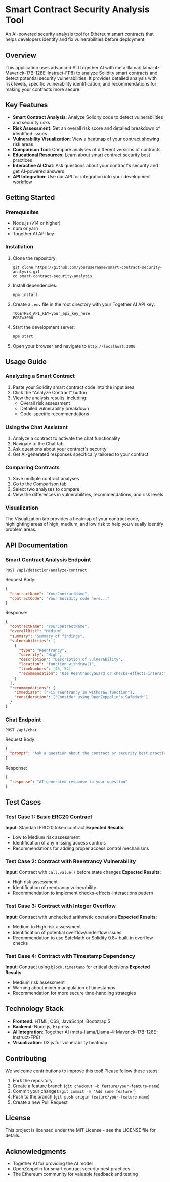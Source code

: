 # Smart Contract Security Analysis Tool

An AI-powered security analysis tool for Ethereum smart contracts that helps developers identify and fix vulnerabilities before deployment.

## Overview

This application uses advanced AI (Together AI with meta-llama/Llama-4-Maverick-17B-128E-Instruct-FP8) to analyze Solidity smart contracts and detect potential security vulnerabilities. It provides detailed analysis with risk levels, specific vulnerability identification, and recommendations for making your contracts more secure.

## Key Features

- **Smart Contract Analysis**: Analyze Solidity code to detect vulnerabilities and security risks
- **Risk Assessment**: Get an overall risk score and detailed breakdown of identified issues
- **Vulnerability Visualization**: View a heatmap of your contract showing risk areas
- **Comparison Tool**: Compare analyses of different versions of contracts
- **Educational Resources**: Learn about smart contract security best practices
- **Interactive AI Chat**: Ask questions about your contract's security and get AI-powered answers
- **API Integration**: Use our API for integration into your development workflow

## Getting Started

### Prerequisites

- Node.js (v14 or higher)
- npm or yarn
- Together AI API key

### Installation

1. Clone the repository:
   ```
   git clone https://github.com/yourusername/smart-contract-security-analysis.git
   cd smart-contract-security-analysis
   ```

2. Install dependencies:
   ```
   npm install
   ```

3. Create a `.env` file in the root directory with your Together AI API key:
   ```
   TOGETHER_API_KEY=your_api_key_here
   PORT=3000
   ```

4. Start the development server:
   ```
   npm start
   ```

5. Open your browser and navigate to `http://localhost:3000`

## Usage Guide

### Analyzing a Smart Contract

1. Paste your Solidity smart contract code into the input area
2. Click the "Analyze Contract" button
3. View the analysis results, including:
   - Overall risk assessment
   - Detailed vulnerability breakdown
   - Code-specific recommendations

### Using the Chat Assistant

1. Analyze a contract to activate the chat functionality
2. Navigate to the Chat tab
3. Ask questions about your contract's security
4. Get AI-generated responses specifically tailored to your contract

### Comparing Contracts

1. Save multiple contract analyses
2. Go to the Comparison tab
3. Select two analyses to compare
4. View the differences in vulnerabilities, recommendations, and risk levels

### Visualization

The Visualization tab provides a heatmap of your contract code, highlighting areas of high, medium, and low risk to help you visually identify problem areas.

## API Documentation

### Smart Contract Analysis Endpoint

```
POST /api/detection/analyze-contract
```

Request Body:
```json
{
  "contractName": "YourContractName",
  "contractCode": "Your Solidity code here..."
}
```

Response:
```json
{
  "contractName": "YourContractName",
  "overallRisk": "Medium",
  "summary": "Summary of findings",
  "vulnerabilities": [
    {
      "type": "Reentrancy",
      "severity": "High",
      "description": "Description of vulnerability",
      "location": "function withdraw()",
      "lineNumbers": [45, 52],
      "recommendation": "Use ReentrancyGuard or checks-effects-interactions pattern"
    }
  ],
  "recommendations": {
    "immediate": ["Fix reentrancy in withdraw function"],
    "consideration": ["Consider using OpenZeppelin's SafeMath"]
  }
}
```

### Chat Endpoint

```
POST /api/chat
```

Request Body:
```json
{
  "prompt": "Ask a question about the contract or security best practices"
}
```

Response:
```json
{
  "response": "AI-generated response to your question"
}
```

## Test Cases

### Test Case 1: Basic ERC20 Contract

**Input**: Standard ERC20 token contract
**Expected Results**: 
- Low to Medium risk assessment
- Identification of any missing access controls
- Recommendations for adding proper access control mechanisms

### Test Case 2: Contract with Reentrancy Vulnerability

**Input**: Contract with `call.value()` before state changes
**Expected Results**:
- High risk assessment
- Identification of reentrancy vulnerability
- Recommendation to implement checks-effects-interactions pattern

### Test Case 3: Contract with Integer Overflow

**Input**: Contract with unchecked arithmetic operations
**Expected Results**:
- Medium to High risk assessment
- Identification of potential overflow/underflow issues
- Recommendation to use SafeMath or Solidity 0.8+ built-in overflow checks

### Test Case 4: Contract with Timestamp Dependency

**Input**: Contract using `block.timestamp` for critical decisions
**Expected Results**:
- Medium risk assessment
- Warning about miner manipulation of timestamps
- Recommendation for more secure time-handling strategies

## Technology Stack

- **Frontend**: HTML, CSS, JavaScript, Bootstrap 5
- **Backend**: Node.js, Express
- **AI Integration**: Together AI (meta-llama/Llama-4-Maverick-17B-128E-Instruct-FP8)
- **Visualization**: D3.js for vulnerability heatmap

## Contributing

We welcome contributions to improve this tool! Please follow these steps:

1. Fork the repository
2. Create a feature branch (`git checkout -b feature/your-feature-name`)
3. Commit your changes (`git commit -m 'Add some feature'`)
4. Push to the branch (`git push origin feature/your-feature-name`)
5. Create a new Pull Request

## License

This project is licensed under the MIT License - see the LICENSE file for details.

## Acknowledgments

- Together AI for providing the AI model
- OpenZeppelin for smart contract security best practices
- The Ethereum community for valuable feedback and testing
